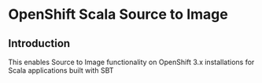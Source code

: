 # OpenShift Scala Source to Image

## Introduction

This enables Source to Image functionality on OpenShift 3.x installations for Scala applications built with SBT


